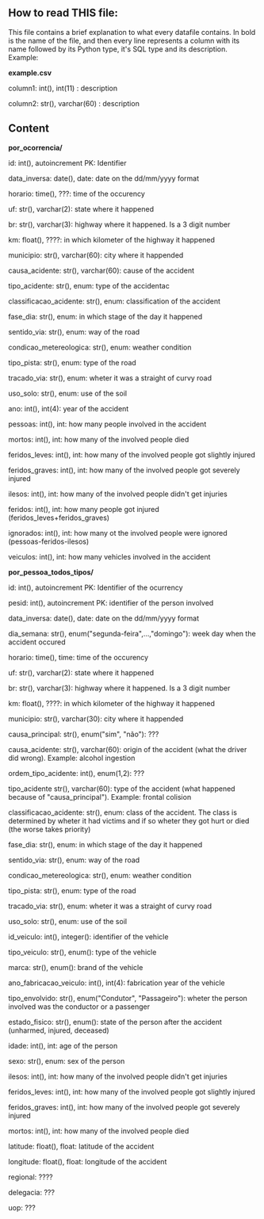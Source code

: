 ## How to read THIS file:

This file contains a brief explanation to what every datafile contains. In bold is the name of the file, and then every line represents a column with its name followed by its Python type, it's SQL type and its description. Example:

**example.csv**

column1: int(), int(11) : description

column2: str(), varchar(60) : description

## Content

**por_ocorrencia/**

id: int(), autoincrement PK: Identifier

data_inversa: date(), date: date on the dd/mm/yyyy format

horario: time(), ???: time of the occurency

uf: str(), varchar(2): state where it happened

br: str(), varchar(3): highway where it happened. Is a 3 digit number

km: float(), ????: in which kilometer of the highway it happened

municipio: str(), varchar(60): city where it happended

causa_acidente: str(), varchar(60): cause of the accident

tipo_acidente: str(), enum: type of the accidentac

classificacao_acidente: str(), enum: classification of the accident

fase_dia: str(), enum: in which stage of the day it happened

sentido_via: str(), enum: way of the road

condicao_metereologica: str(), enum: weather condition

tipo_pista: str(), enum: type of the road

tracado_via: str(), enum: wheter it was a straight of curvy road

uso_solo: str(), enum: use of the soil

ano: int(), int(4): year of the accident

pessoas: int(), int: how many people involved in the accident

mortos: int(), int: how many of the involved people died

feridos_leves: int(), int: how many of the involved people got slightly injured

feridos_graves: int(), int: how many of the involved people got severely injured

ilesos: int(), int: how many of the involved people didn't get injuries

feridos: int(), int: how many people got injured (feridos_leves+feridos_graves)

ignorados: int(), int: how many ot the involved people were ignored (pessoas-feridos-ilesos)

veiculos: int(), int: how many vehicles involved in the accident

**por_pessoa_todos_tipos/**

id: int(), autoincrement PK: Identifier of the ocurrency

pesid: int(), autoincrement PK: identifier of the person involved

data_inversa: date(), date: date on the dd/mm/yyyy format

dia_semana: str(), enum("segunda-feira",...,"domingo"): week day when the accident occured

horario: time(), time: time of the occurency

uf: str(), varchar(2): state where it happened

br: str(), varchar(3): highway where it happened. Is a 3 digit number

km: float(), ????: in which kilometer of the highway it happened

municipio: str(), varchar(30): city where it happended

causa_principal: str(), enum("sim", "não"): ???

causa_acidente: str(), varchar(60): origin of the accident (what the driver did wrong). Example: alcohol ingestion

ordem_tipo_acidente: int(), enum(1,2): ???

tipo_acidente str(), varchar(60): type of the accident (what happened because of "causa_principal"). Example: frontal colision

classificacao_acidente: str(), enum: class of the accident. The class is determined by wheter it had victims and if so wheter they got hurt or died (the worse takes priority)

fase_dia: str(), enum: in which stage of the day it happened

sentido_via: str(), enum: way of the road

condicao_metereologica: str(), enum: weather condition

tipo_pista: str(), enum: type of the road

tracado_via: str(), enum: wheter it was a straight of curvy road

uso_solo: str(), enum: use of the soil

id_veiculo: int(), integer(): identifier of the vehicle

tipo_veiculo: str(), enum(): type of the vehicle

marca: str(), enum(): brand of the vehicle

ano_fabricacao_veiculo: int(), int(4): fabrication year of the vehicle

tipo_envolvido: str(), enum("Condutor", "Passageiro"): wheter the person involved was the conductor or a passenger

estado_fisico: str(), enum(): state of the person after the accident (unharmed, injured, deceased)

idade: int(), int: age of the person

sexo: str(), enum: sex of the person

ilesos: int(), int: how many of the involved people didn't get injuries

feridos_leves: int(), int: how many of the involved people got slightly injured

feridos_graves: int(), int: how many of the involved people got severely injured

mortos: int(), int: how many of the involved people died

latitude: float(), float: latitude of the accident

longitude: float(), float: longitude of the accident

regional: ????

delegacia: ???

uop: ???
